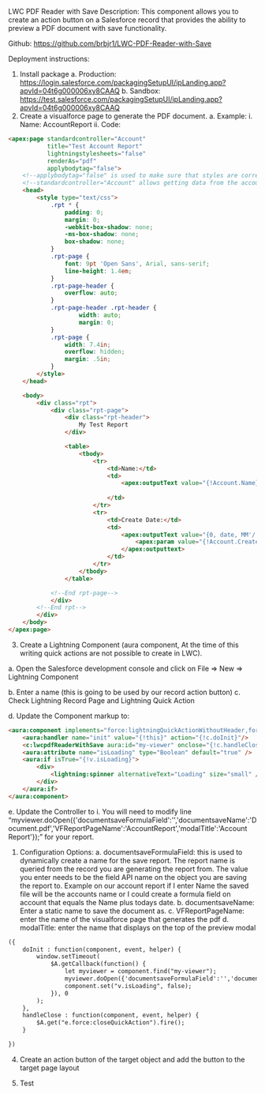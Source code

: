 LWC PDF Reader with Save
Description: This component allows you to create an action button on a Salesforce record that provides the ability to preview a PDF document with save functionality.

Github: https://github.com/brbjr1/LWC-PDF-Reader-with-Save

Deployment instructions:
1.	Install package
  a.	Production: https://login.salesforce.com/packagingSetupUI/ipLanding.app?apvId=04t6g000006xy8CAAQ 
  b.	Sandbox: https://test.salesforce.com/packagingSetupUI/ipLanding.app?apvId=04t6g000006xy8CAAQ 
2.	Create a visualforce page to generate the PDF document.
  a.	Example:
    i.	Name: AccountReport
    ii.	Code: 
```html
<apex:page standardcontroller="Account"
           title="Test Account Report"
           lightningstylesheets="false"
           renderAs="pdf"
           applybodytag="false">
    <!--applybodytag="false" is used to make sure that styles are correctly applied to the generated pdf-->
    <!--standardcontroller="Account" allows getting data from the account object without writing a class-->       
    <head>
        <style type="text/css">
            .rpt * {
                padding: 0;
                margin: 0;
                -webkit-box-shadow: none;
                -ms-box-shadow: none;
                box-shadow: none;
            }
            .rpt-page {
                font: 9pt 'Open Sans', Arial, sans-serif;
                line-height: 1.4em;
            }
            .rpt-page-header {
                overflow: auto;
            }
            .rpt-page-header .rpt-header {
                    width: auto;
                    margin: 0;
            }
            .rpt-page {
                width: 7.4in;
                overflow: hidden;
                margin: .5in;
            }
        </style>
    </head>

    <body>
        <div class="rpt">
            <div class="rpt-page">
                <div class="rpt-header">
                    My Test Report
                </div>

                <table>
                    <tbody>
                        <tr>
                            <td>Name:</td>
                            <td>
                                <apex:outputText value="{!Account.Name}"/>
                                
                            </td>
                        </tr>
                        <tr>
                            <td>Create Date:</td>
                            <td>
                                <apex:outputText value="{0, date, MM'/'dd'/'yyyy}">
                                    <apex:param value="{!Account.CreatedDate}" />
                                </apex:outputtext>
                            </td>
                        </tr>
                    </tbody>
                </table>

            <!--End rpt-page-->
            </div>
        <!--End rpt-->
        </div>
    </body>
</apex:page>
```
3.	Create	a Lightning Component (aura component, At the time of this writing quick actions are not possible to create in LWC).
 
  a.	Open the Salesforce development console and click on File => New => Lightning Component
 
  b.	Enter a name (this is going to be used by our record action button)
  c.	Check Lightning Record Page and Lightning Quick Action
 
  d.	Update the Component markup to:
```html
<aura:component implements="force:lightningQuickActionWithoutHeader,force:hasRecordId">
	<aura:handler name="init" value="{!this}" action="{!c.doInit}"/>
	<c:lwcpdfReaderWithSave aura:id="my-viewer" onclose="{!c.handleClose}" showConsoleLogs="false" recordId="{!v.recordId}" />
	<aura:attribute name="isLoading" type="Boolean" default="true" />
	<aura:if isTrue="{!v.isLoading}">
		<div>
			<lightning:spinner alternativeText="Loading" size="small" />
		</div>
	</aura:if> 
</aura:component>
``` 
  e.	Update the Controller to 
    i.	You will need to modify line “myviewer.doOpen({'documentsaveFormulaField':'','documentsaveName':'Document.pdf','VFReportPageName':'AccountReport','modalTitle':'Account Report'});” for your report.
  1.	Configuration Options:
    a.	documentsaveFormulaField: this is used to dynamically create a name for the save report. The report name is queried from the record you are generating the report from. The value you enter needs to be the field API name on the object you are saving the report to. Example on our account report if I enter Name the saved file will be the accounts name or I could create a formula field on account that equals the Name plus todays date.
    b.	documentsaveName: Enter a static name to save the document as.
    c.	VFReportPageName: enter the name of the visualforce page that generates the pdf
    d.	modalTitle: enter the name that displays on the top of the preview modal
```html    
({
	doInit : function(component, event, helper) {
        window.setTimeout(
            $A.getCallback(function() {
				let myviewer = component.find("my-viewer");
				myviewer.doOpen({'documentsaveFormulaField':'','documentsaveName':'Document.pdf','VFReportPageName':'AccountReport','modalTitle':'Account Report'});
				component.set("v.isLoading", false);
			}), 0
        );
    },
	handleClose : function(component, event, helper) {
		$A.get("e.force:closeQuickAction").fire();  
	}

})

```

 
4.	Create an action button of the target object and add the button to the target page layout
 
 
 

5.	Test

